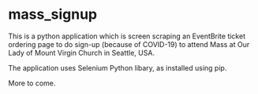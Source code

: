 # mass_signup

This is a python application which is screen scraping an EventBrite ticket ordering page to do sign-up (because of COVID-19) to attend Mass at Our Lady of Mount Virgin Church in Seattle, USA. 

The application uses Selenium Python libary, as installed using pip.

More to come.
